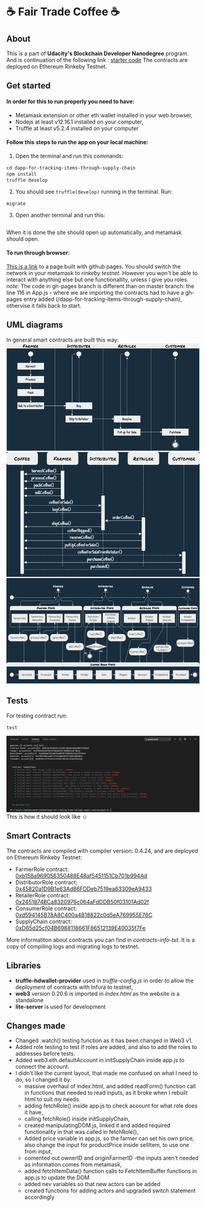# :coffee: Fair Trade Coffee :coffee:

## About
This is a part of **Udacity's Blockchain Developer Nanodegree** program. And is continuation of the following link : [starter code](https://github.com/udacity/nd1309-Project-6b-Example-Template)
The contracts are deployed on Ethereum Rinkeby Testnet.

## Get started

#### In order for this to run properly you need to have:
* Metamask extension or other eth wallet installed in your web browser,
* Nodejs at least v12.16.1 installed on your computer,
* Truffle at least v5.2.4 installed on your computer

#### Follow this steps to run the app on your local machine:
1. Open the terminal and run this commands:
```git clone https://github.com/JakaPresecnik/dapp-for-tracking-items-through-supply-chain.git
cd dapp-for-tracking-items-through-supply-chain
npm install
truffle develop
```
2. You should see `truffle(develop)` running in the terminal. Run:
```compile
migrate
```
3. Open another terminal and run this:
```npm run dev
```
When it is done the site should open up automatically, and metamask should open.

#### To run through browser:
[This is a link](https://jakapresecnik.github.io/dapp-for-tracking-items-through-supply-chain/) to a page built with github pages.
You should switch the network in your metamask to *rinkeby testnet*.
However you won't be able to interact with anything else but one functionallity, unless I give you roles.
*note:* The code in gh-pages branch is different than on master branch: the line 116 in App.js - where we are importing the contracts had to have a gh-pages entry added (/dapp-for-tracking-items-through-supply-chain), othervise it falls back to start.

## UML diagrams
In general smart contracts are built this way:
![Activity Diagram](/images/activity-diagram.jpg)
![Sequence Diagram](/images/sequence-diagram.jpg)
![State Diagram](/images/state-diagram.jpg)

## Tests
For testing contract run:
```truffle develop
test
```
![Test Screenshot](/images/tests.jpg)
This is how it should look like :relaxed:

## Smart Contracts
The contracts are compiled with compiler version: 0.4.24, and are deployed on Ethereum Rinkeby Testnet:
* FarmerRole contract: [0xb158a969056350488E48af5451151Cb701b994Ad](https://rinkeby.etherscan.io/address/0xb158a969056350488E48af5451151Cb701b994Ad)
* DistributorRole contract: [0x45820a1D9B1e63Ad86FDDeb7519ea63309eA9433](https://rinkeby.etherscan.io/address/0x45820a1D9B1e63Ad86FDDeb7519ea63309eA9433)
* RetailerRole contract: [0x2451874BCa8320976c064aFdDDB50f03101Ad02f](https://rinkeby.etherscan.io/address/0x2451874bca8320976c064afdddb50f03101ad02f)
* ConsumerRole contract: [0xd594145B78A8C400a4B18822c0d5eA769955E76C](https://rinkeby.etherscan.io/address/0xd594145B78A8C400a4B18822c0d5eA769955E76C)
* SupplyChain contract: [0xD65d25cf04B6988118661F86512139E40035f7Fe](https://rinkeby.etherscan.io/address/0xD65d25cf04B6988118661F86512139E40035f7Fe)

More informatiton about contracts you can find in *contracts-info-txt*. It is a copy of compiling logs and migrating logs to testnet.

## Libraries
* **truffle-hdwallet-provider** used in *truffle-config.js* in order to allow the deployment of contracts with Infura to testnet,
* **web3** version 0.20.6 is imported in *index.html* as the website is a standalone
* **lite-server** is used for development

## Changes made
* Changed .watch() testing function as it has been changed in Web3 v1.
* Added role testing to test if roles are added, and also to add the roles to addresses before tests.
* Added web3.eth.defaultAccount in initSupplyChain inside app.js to connect the account.
* I didn't like the current layout, that made me confused on what I need to do, so I changed it by:
    * massive overhaul of index.html, and added readForm() function call in functions that needed to read inputs, as it broke when I rebuilt html to suit my needs.
    * adding fetchRole() inside app.js to check account for what role does it have,
    * calling fetchRole() inside initSupplyChain,
    * created manipulatingDOM.js, linked it and added required functionality in that was called in fetchRole(),
    * Added price variable in app.js, so the farmer can set his own price, also change the input for productPrice inside sellItem, to use one from input,
    * comented out ownerID and originFarmerID -the inputs aren't needed as information comes from metamask,
    * added fetchItemData() function calls to FetchItemBuffer functions in app.js to update the DOM
    * added nev variables so that new actors can be added 
    * created functions for adding actors and upgraded switch statement accordingly
